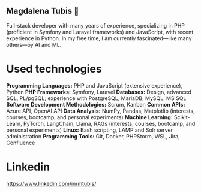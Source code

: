 ## Magdalena Tubis 👋

Full-stack developer with many years of experience, specializing in PHP (proficient in Symfony and Laravel frameworks) and JavaScript, with recent experience in Python. In my free time, I am currently fascinated—like many others—by AI and ML.

# Used technologies

**Programming Languages:** PHP and JavaScript (extensive experience), Python
**PHP Frameworks:** Symfony, Laravel
**Databases:** Design, advanced SQL, PL/pgSQL; experience with PostgreSQL, MariaDB, MySQL, MS SQL
**Software Development Methodologies:** Scrum, Kanban
**Common APIs:** Azure API, OpenAI API
**Data Analysis:** NumPy, Pandas, Matplotlib (interests, courses, bootcamp, and personal experiments)
**Machine Learning:** Scikit-Learn, PyTorch, LangChain, Llama, RAGs (interests, courses, bootcamp, and personal experiments)
**Linux:** Bash scripting, LAMP and Solr server administration
**Programming Tools:** Git, Docker, PHPStorm, WSL, Jira, Confluence

# Linkedin 

https://www.linkedin.com/in/mtubis/

<!--
**mtubis/mtubis** is a ✨ _special_ ✨ repository because its `README.md` (this file) appears on your GitHub profile.

Here are some ideas to get you started:

- 🔭 I’m currently working on ...
- 🌱 I’m currently learning ...
- 👯 I’m looking to collaborate on ...
- 🤔 I’m looking for help with ...
- 💬 Ask me about ...
- 📫 How to reach me: ...
- 😄 Pronouns: ...
- ⚡ Fun fact: ...
-->

